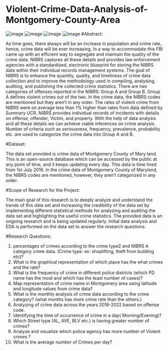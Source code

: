 # Violent-Crime-Data-Analysis-of-Montgomery-County-Area
![image](https://github.com/BhargaviKalaparty/Violent-Crime-Data-Analysis-of-Montgomery-County-Area/assets/149389777/79a2acfb-9e57-435c-aa54-166015fdb2e8)
![image](https://github.com/BhargaviKalaparty/Violent-Crime-Data-Analysis-of-Montgomery-County-Area/assets/149389777/436bdc42-9ba7-4145-bfac-9b366efac6a9)
![image](https://github.com/BhargaviKalaparty/Violent-Crime-Data-Analysis-of-Montgomery-County-Area/assets/149389777/8c6912b1-c07b-4809-a835-d6ab553bf48d)
![image](https://github.com/BhargaviKalaparty/Violent-Crime-Data-Analysis-of-Montgomery-County-Area/assets/149389777/54fdfdb3-9e32-4d17-8eed-ba13cf3b9c2a)
#Abstract:

As time goes, there always will be an increase in population and crime rate, hence, crime data will be ever increasing. In a way to accommodate this FBI came up with an efficient way to segregate and maintain the quality of the crime data. NIBRS captures all these details and provides law enforcement agencies with a standardized, electronic blueprint for storing the NIBRS data within their individual records management systems. The goal of NIBRS is to enhance the quantity, quality, and timeliness of crime data collection and to improve the methodology used in compiling, analysing, auditing, and publishing the collected crime statistics. There are two categories of offenses reported in the NIBRS: Group A and Group B. Group A defines violent crimes out of the two. In the crime data, the NIBRS codes are mentioned but they aren’t in any order. The rates of violent crime from NIBRS were on average less than 1% higher than rates from data defined by Summary UCR. NIBRS provides individual records of incidents with details on offense, offender, Victim, and property. With the help of data analysis and all these details we can achieve viable inferences on crime analysis. Number of criteria such as seriousness, frequency, prevalence, probability etc. are used to categorize the crime data into Group A and B.

#Dataset:

The data set provided is crime data of Montgomery County of Mary land. This is an open-source database which can be accessed by the public at any point of time, and it keeps updating every day. This data is time lined from 1st July 2016. In the crime data of Montgomery County of Maryland, the NIBRS codes are mentioned, however, they aren’t categorized in any order.

#Scope of Research for the Project:

The main goal of this research is to deeply analyze and understand the trends of this data set and increasing the credibility of the data set by implementing different statistical methods for analyzing and auditing the data set and highlighting the useful crime statistics. The provided data is an ongoing research and is being updated regularly. Initial data analysis and EDA is performed on the data set to answer the research questions.

#Research Questions:

1. percentages of crimes according to the crime type2 and NIBRS A category crime data. (Crime type: ex: shoplifting, theft from building etc)?
2. What is the graphical representation of which place has the what crimes and the rate?
3. What is the frequency of crime in different police districts (which PD name has the most and which has the least number of cases)?
4. Map representation of crime name in Montgomery area using latitude and longitude values from crime data?
5. What is the monthly analysis of crime data according to the crime category? (what months has more crime rate than the others.)
6. Analyzing of crime data across the years 2016-2022 based on offense code.
7. Identifying the time of occurrence of crime in a day( Morning/Evening)?
8. Which Street type (AL, AVE, BLV etc.) is having greater number of crimes?
9. Analyze and visualize which police agency has more number of Violent crimes ?
10. What is the average number of Crimes per day?
